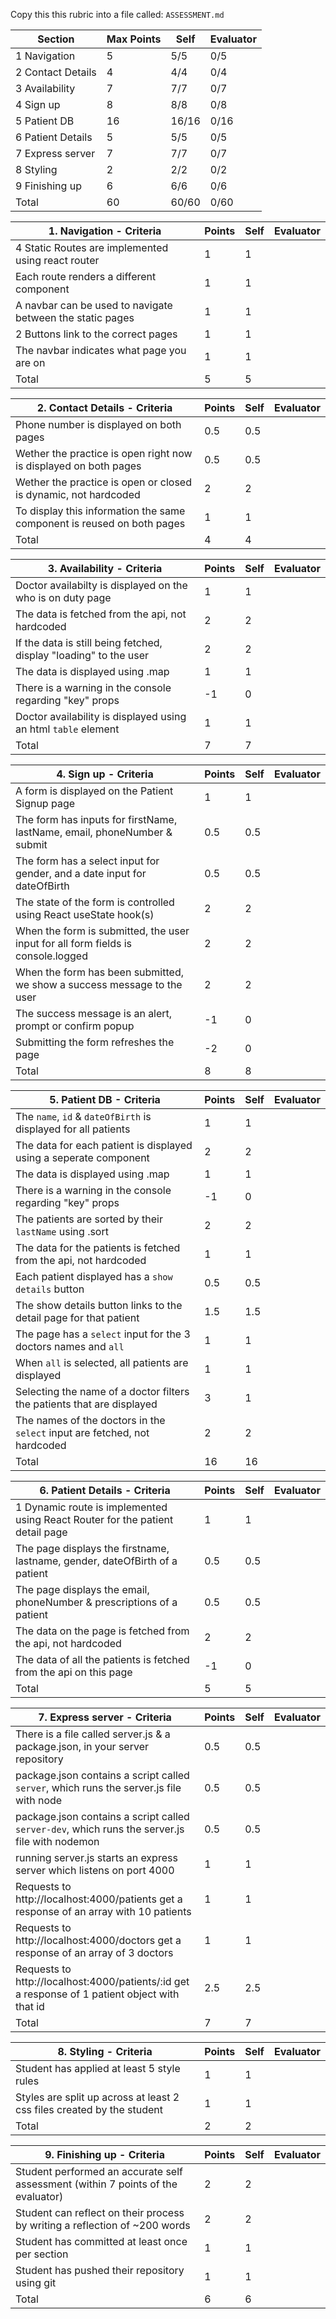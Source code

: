 Copy this this rubric into a file called: `ASSESSMENT.md`

| Section           | Max Points | Self  | Evaluator |
| ----------------- | ---------- | ----- | --------- |
| 1 Navigation      | 5          | 5/5   | 0/5       |
| 2 Contact Details | 4          | 4/4   | 0/4       |
| 3 Availability    | 7          | 7/7   | 0/7       |
| 4 Sign up         | 8          | 8/8   | 0/8       |
| 5 Patient DB      | 16         | 16/16 | 0/16      |
| 6 Patient Details | 5          | 5/5   | 0/5       |
| 7 Express server  | 7          | 7/7   | 0/7       |
| 8 Styling         | 2          | 2/2   | 0/2       |
| 9 Finishing up    | 6          | 6/6   | 0/6       |
| Total             | 60         | 60/60 | 0/60      |

| 1. Navigation - Criteria                                  | Points | Self | Evaluator |
| --------------------------------------------------------- | ------ | ---- | --------- |
| 4 Static Routes are implemented using react router        | 1      | 1    |           |
| Each route renders a different component                  | 1      | 1    |           |
| A navbar can be used to navigate between the static pages | 1      | 1    |           |
| 2 Buttons link to the correct pages                       | 1      | 1    |           |
| The navbar indicates what page you are on                 | 1      | 1    |           |
| Total                                                     | 5      | 5    |           |

| 2. Contact Details - Criteria                                          | Points | Self | Evaluator |
| ---------------------------------------------------------------------- | ------ | ---- | --------- |
| Phone number is displayed on both pages                                | 0.5    | 0.5  |           |
| Wether the practice is open right now is displayed on both pages       | 0.5    | 0.5  |           |
| Wether the practice is open or closed is dynamic, not hardcoded        | 2      | 2    |           |
| To display this information the same component is reused on both pages | 1      | 1    |           |
| Total                                                                  | 4      | 4    |           |

| 3. Availability - Criteria                                        | Points | Self | Evaluator |
| ----------------------------------------------------------------- | ------ | ---- | --------- |
| Doctor availabilty is displayed on the who is on duty page        | 1      | 1    |           |
| The data is fetched from the api, not hardcoded                   | 2      | 2    |           |
| If the data is still being fetched, display "loading" to the user | 2      | 2    |           |
| The data is displayed using .map                                  | 1      | 1    |           |
| There is a warning in the console regarding "key" props           | -1     | 0    |           |
| Doctor availability is displayed using an html `table` element    | 1      | 1    |           |
| Total                                                             | 7      | 7    |           |

| 4. Sign up - Criteria                                                            | Points | Self | Evaluator |
| -------------------------------------------------------------------------------- | ------ | ---- | --------- |
| A form is displayed on the Patient Signup page                                   | 1      | 1    |           |
| The form has inputs for firstName, lastName, email, phoneNumber & submit         | 0.5    | 0.5  |           |
| The form has a select input for gender, and a date input for dateOfBirth         | 0.5    | 0.5  |           |
| The state of the form is controlled using React useState hook(s)                 | 2      | 2    |           |
| When the form is submitted, the user input for all form fields is console.logged | 2      | 2    |           |
| When the form has been submitted, we show a success message to the user          | 2      | 2    |           |
| The success message is an alert, prompt or confirm popup                         | -1     | 0    |           |
| Submitting the form refreshes the page                                           | -2     | 0    |           |
| Total                                                                            | 8      | 8    |           |

| 5. Patient DB - Criteria                                                  | Points | Self | Evaluator |
| ------------------------------------------------------------------------- | ------ | ---- | --------- |
| The `name`, `id` & `dateOfBirth` is displayed for all patients            | 1      | 1    |           |
| The data for each patient is displayed using a seperate component         | 2      | 2    |           |
| The data is displayed using .map                                          | 1      | 1    |           |
| There is a warning in the console regarding "key" props                   | -1     | 0    |           |
| The patients are sorted by their `lastName` using .sort                   | 2      | 2    |           |
| The data for the patients is fetched from the api, not hardcoded          | 1      | 1    |           |
| Each patient displayed has a `show details` button                        | 0.5    | 0.5  |           |
| The show details button links to the detail page for that patient         | 1.5    | 1.5  |           |
| The page has a `select` input for the 3 doctors names and `all`           | 1      | 1    |           |
| When `all` is selected, all patients are displayed                        | 1      | 1    |           |
| Selecting the name of a doctor filters the patients that are displayed    | 3      | 1    |           |
| The names of the doctors in the `select` input are fetched, not hardcoded | 2      | 2    |           |
| Total                                                                     | 16     | 16   |           |

| 6. Patient Details - Criteria                                                 | Points | Self | Evaluator |
| ----------------------------------------------------------------------------- | ------ | ---- | --------- |
| 1 Dynamic route is implemented using React Router for the patient detail page | 1      | 1    |           |
| The page displays the firstname, lastname, gender, dateOfBirth of a patient   | 0.5    | 0.5  |           |
| The page displays the email, phoneNumber & prescriptions of a patient         | 0.5    | 0.5  |           |
| The data on the page is fetched from the api, not hardcoded                   | 2      | 2    |           |
| The data of all the patients is fetched from the api on this page             | -1     | 0    |           |
| Total                                                                         | 5      | 5    |           |

| 7. Express server - Criteria                                                                   | Points | Self | Evaluator |
| ---------------------------------------------------------------------------------------------- | ------ | ---- | --------- |
| There is a file called server.js & a package.json, in your server repository                   | 0.5    | 0.5  |           |
| package.json contains a script called `server`, which runs the server.js file with node        | 0.5    | 0.5  |           |
| package.json contains a script called `server-dev`, which runs the server.js file with nodemon | 0.5    | 0.5  |           |
| running server.js starts an express server which listens on port 4000                          | 1      | 1    |           |
| Requests to http://localhost:4000/patients get a response of an array with 10 patients         | 1      | 1    |           |
| Requests to http://localhost:4000/doctors get a response of an array of 3 doctors              | 1      | 1    |           |
| Requests to http://localhost:4000/patients/:id get a response of 1 patient object with that id | 2.5    | 2.5  |           |
| Total                                                                                          | 7      | 7    |           |

| 8. Styling - Criteria                                                  | Points | Self | Evaluator |
| ---------------------------------------------------------------------- | ------ | ---- | --------- |
| Student has applied at least 5 style rules                             | 1      | 1    |           |
| Styles are split up across at least 2 css files created by the student | 1      | 1    |           |
| Total                                                                  | 2      | 2    |           |

| 9. Finishing up - Criteria                                                       | Points | Self | Evaluator |
| -------------------------------------------------------------------------------- | ------ | ---- | --------- |
| Student performed an accurate self assessment (within 7 points of the evaluator) | 2      | 2    |           |
| Student can reflect on their process by writing a reflection of ~200 words       | 2      | 2    |           |
| Student has committed at least once per section                                  | 1      | 1    |           |
| Student has pushed their repository using git                                    | 1      | 1    |           |
| Total                                                                            | 6      | 6    |           |
